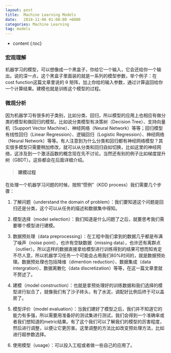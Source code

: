 ```yaml
---
layout: post
title:  Machine Learning Models
date:   2018-11-06 01:08:00 +0800
categories: Machine Learning
tag: models
---
```


* content
{:toc}


### 宏观理解

机器学习的模型，可以想像成一个黑盒子，你给它一个输入，它会还给你一个输出。说的深一点，这个黑盒子里面装的就是一系列的模型参数，举个例子：在cost function这篇文章里说的 θ 矩阵，加上你给的输入参数，通过计算返回给你一个计算结果。建模也就是训练这个模型的过程。

### 微观分析

因为机器学习有很多的子类别，比如分类、回归，所以模型的应用上也相应有做分类的模型和做回归的模型。比如说分类模型有决策树（Decision Tree）、支持向量机（Support Vector Machine）、神经网络（Neural Network）等等；回归模型有线性回归（Linear Regression）、逻辑回归（Logistic Regression）、神经网络（Neural Network）等等。有人注意到为什么分类和回归都有神经网络模型？其实很多模型只需要稍加修改，就可以从分类和回归自如切换，比如这里的神经网络，这涉及到一个激活函数的概念现在先不讨论。当然还有别的例子比如梯度提升树（GBDT）。这些都会在后面详细介绍。

> #### 建模过程

在处理一个机器学习问题的时候，按照“惯例”（KDD process）我们需要几个步骤：

1. 了解问题（understand the domain of problem）：我们要知道这个问题是回归还是分类，这个可以从任务的描述和数据集中得知。

2. 模型选择（model selection）：我们知道是什么问题了之后，就要思考我们需要哪个模型进行建模。

3. 数据预处理（data preprocessing）：在工程中我们拿到的数据几乎都是布满了噪声（noise point），也许有空缺数据（missing data），也许还有离群点（outlier）。所以这样的数据直接拿给模型进行训练得到的结果可想而知肯定不尽人意，所以机器学习任务一个可能会占用我们80%时间的，就是数据预处理。数据预处理也包括降维（dimention reduction）、数据集成（data intergration）、数据离散化（data discretization）等等，在这一篇文章里就不赘述了。

4. 建模（model construction）：也就是拿预处理好的训练数据和我们选择的模型进行拟合了，就像我们有了沙子砖头，有了水泥，调配好比例后终于可以盖房了。

5. 模型评价（model evaluation）：当我们建好了模型之后，我们并不知道它的能力有多强，所以需要用准备好的测试集进行测试，我们会得到一个准确率或者我们想知道的metric结果。有了这个我们可以了解我们的模型的厉害程度，然后进行调整，以便让它更厉害。这里调整的方法比如改变预处理方法，比如进行超参数选择。

6. 使用模型（usage）：可以投入工程或者做一些自己的应用了。

 
